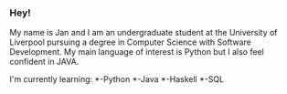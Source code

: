 ### Hey!
My name is Jan and I am an undergraduate student at the University of Liverpool pursuing a degree in Computer Science with Software Development.
My main language of interest is Python but I also feel confident in JAVA. 

I'm currently learning:
*-Python
*-Java
*-Haskell
*-SQL




<!--
**JanFrackowiak/JanFrackowiak** is a ✨ _special_ ✨ repository because its `README.md` (this file) appears on your GitHub profile.
